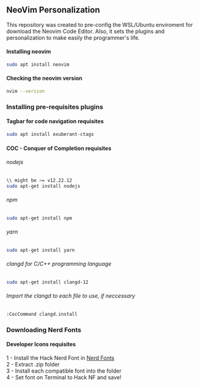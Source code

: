 ## NeoVim Personalization

This repository was created to pre-config the WSL/Ubuntu enviroment
for download the Neovim Code Editor. Also, it sets the plugins and
personalization to make easily the programmer's life.

#### Installing neovim
```bash
sudo apt install neovim
```
#### Checking the neovim version
```bash
nvim --version
```

### Installing pre-requisites plugins

#### Tagbar for code navigation requisites
```bash
sudo apt install exuberant-ctags
```

#### COC - Conquer of Completion requisites

###### nodejs
```bash
\\ might be >= v12.22.12
sudo apt-get install nodejs
```

###### npm
```bash
sudo apt-get install npm
```

###### yarn
```bash
sudo apt-get install yarn
```

###### clangd for C/C++ programming language
```bash
sudo apt-get install clangd-12
```

###### Import the clangd to each file to use, if neccessary
```bash
:CocCommand clangd.install
```

### Downloading Nerd Fonts

#### Developer Icons requisites

1 - Install the Hack Nerd Font in [Nerd Fonts](https://www.nerdfonts.com/font-downloads) <br>
2 - Extract .zip folder <br>
3 - Install each compatible font into the folder <br>
4 - Set font on Terminal to Hack NF and save! <br>

